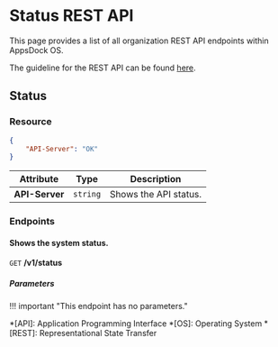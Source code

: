 # Status REST API

This page provides a list of all organization REST API endpoints within AppsDock OS.

The guideline for the REST API can be found [here](../../../gettingstarted/guidelines/rest-api).

## Status

### Resource

~~~json
{
    "API-Server": "OK"
}
~~~

| Attribute | Type | Description
| --------- | ---- | -----------
| **API-Server** | `string` | Shows the API status.

### Endpoints

#### Shows the system status.

`GET` **/v1/status**

##### Parameters

!!! important "This endpoint has no parameters."


*[API]: Application Programming Interface
*[OS]: Operating System
*[REST]: Representational State Transfer
